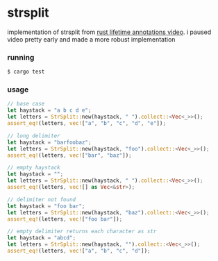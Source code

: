 # strsplit

implementation of strsplit from [rust lifetime annotations video](https://www.youtube.com/watch?v=4DqP57BHaXI). i paused video pretty early and made a more robust implementation

### running

```sh
$ cargo test
```

### usage

```rs
// base case
let haystack = "a b c d e";
let letters = StrSplit::new(haystack, " ").collect::<Vec<_>>();
assert_eq!(letters, vec!["a", "b", "c", "d", "e"]);

// long delimiter
let haystack = "barfoobaz";
let letters = StrSplit::new(haystack, "foo").collect::<Vec<_>>();
assert_eq!(letters, vec!["bar", "baz"]);

// empty haystack
let haystack = "";
let letters = StrSplit::new(haystack, " ").collect::<Vec<_>>();
assert_eq!(letters, vec![] as Vec<&str>);

// delimiter not found
let haystack = "foo bar";
let letters = StrSplit::new(haystack, "baz").collect::<Vec<_>>();
assert_eq!(letters, vec!["foo bar"]);

// empty delimiter returns each character as str
let haystack = "abcd";
let letters = StrSplit::new(haystack, "").collect::<Vec<_>>();
assert_eq!(letters, vec!["a", "b", "c", "d"]);
```
